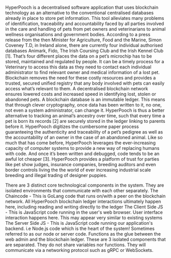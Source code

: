 HyperPooch is a decentralised software application that uses blockchain technology as an alternative to the conventional centralised databases already in place to store pet information. This tool alleviates many problems of identification, traceability and accountability faced by all parties involved in the care and handling of pets from pet owners and veterinarians to animal wellness organisations and government bodies.
According to a press release from the then Minister for Agriculture, Food and the Marine, Simon Coveney T.D, in Ireland alone, there are currently four individual authorised databases Animark, Fido, The Irish Coursing Club and the Irish Kennel Club [1]. That’s four different places the data on a pet’s microchip has to be stored, maintained and regulated by people. It can be a timely process for a Veterinary to access this data as they need to contact each individual administrator to find relevant owner and medical information of a lost pet. Blockchain removes the need for these costly resources and provides a trusted, secured unified registry that any body involved with pets can easily access what’s relevant to them. A decentralised blockchain network ensures lowered costs and increased speed in identifying lost, stolen or abandoned pets.
A blockchain database is an immutable ledger. This means that through clever cryptography, once data has been written to it, no one, not even a system administrator, can change it. HyperPooch is thus a better alternative to tracking an animal’s ancestry over time, such that every time a pet is born its records [2] are securely stored in the ledger linking to parents before it. HyperPooch digitizes the cumbersome paper process guaranteeing the authenticity and traceability of a pet’s pedigree as well as the accountability of an owner in the case of an abandoned animal. 
Like so much that has come before, HyperPooch leverages the ever-increasing capacity of computer systems to provide a new way of replacing humans with code. And once it’s been written and debugged, code tends to be an awful lot cheaper [3]. HyperPooch provides a platform of trust for parties like pet show judges, insurance companies, breeding auditors and even border controls living the the world of ever increasing industrial scale breeding and illegal trading of designer puppies.

There are 3 distinct core technological components in the system. They are isolated environments that communicate with each other separately.
The Chaincode  - This is GoLang code that runs on/with a peer on the blockchain network. All HyperPooch blockchain ledger interactions ultimately happen here, including reading and writing directly to the ledger
The Client Side JS - This is JavaScript code running in the user's web browser. User interface interaction happens here. This may appear very similar to existing systems
The Server Side JS  - This is JavaScript code running our application's backend. i.e Node.js code which is the heart of the system! Sometimes referred to as our node or server code. Functions as the glue between the web admin and the blockchain ledger. 
These are 3 isolated components that are separated. They do not share variables nor functions. They will communicate via a networking protocol such as gRPC or WebSockets.
